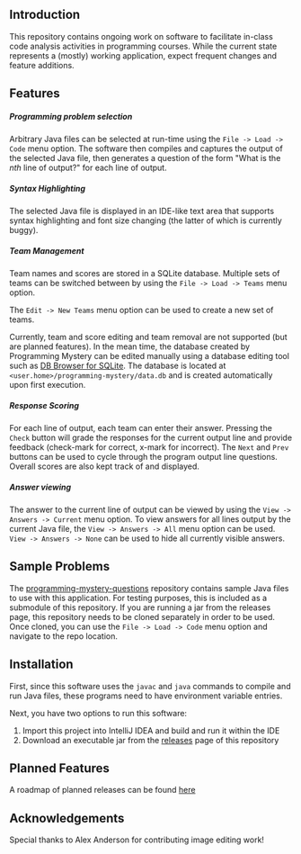 ## Introduction
This repository contains ongoing work on software to facilitate in-class code analysis activities in programming courses. While the current state represents a (mostly) working application, expect frequent changes and feature additions.

## Features
##### Programming problem selection
Arbitrary Java files can be selected at run-time using the `File -> Load -> Code` menu option. The software then compiles and captures the output of the selected Java file, then generates a question of the form "What is the _nth_ line of output?" for each line of output.

##### Syntax Highlighting
The selected Java file is displayed in an IDE-like text area that supports syntax highlighting and font size changing (the latter of which is currently buggy).

##### Team Management
Team names and scores are stored in a SQLite database. Multiple sets of teams can be switched between by using the `File -> Load -> Teams` menu option.

The `Edit -> New Teams` menu option can be used to create a new set of teams.

Currently, team and score editing and team removal are not supported (but are planned features). In the mean time, the database created by Programming Mystery can be edited manually using a database editing tool such as [DB Browser for SQLite](https://sqlitebrowser.org/). The database is located at `<user.home>/programming-mystery/data.db` and is created automatically upon first execution.

##### Response Scoring
For each line of output, each team can enter their answer. Pressing the `Check` button will grade the responses for the current output line and provide feedback (check-mark for correct, x-mark for incorrect). The `Next` and `Prev` buttons can be used to cycle through the program output line questions. Overall scores are also kept track of and displayed.

##### Answer viewing
The answer to the current line of output can be viewed by using the `View -> Answers -> Current` menu option. To view answers for all lines output by the current Java file, the `View -> Answers -> All` menu option can be used. `View -> Answers -> None` can be used to hide all currently visible answers.

## Sample Problems

The [programming-mystery-questions](https://github.com/andersonda/programming-mystery-questions) repository contains sample Java files to use with this application. For testing purposes, this is included as a submodule of this repository. If you are running a jar from the releases page, this repository needs to be cloned separately in order to be used. Once cloned, you can use the `File -> Load -> Code` menu option and navigate to the repo location.

## Installation

First, since this software uses the `javac` and `java` commands to compile and run Java files, these programs need to have environment variable entries.

Next, you have two options to run this software:
1. Import this project into IntelliJ IDEA and build and run it within the IDE
2. Download an executable jar from the [releases](https://github.com/andersonda/programming-mystery/releases) page of this repository

## Planned Features

A roadmap of planned releases can be found [here](https://github.com/andersonda/programming-mystery/blob/master/ROADMAP.md)

## Acknowledgements
Special thanks to Alex Anderson for contributing image editing work!
